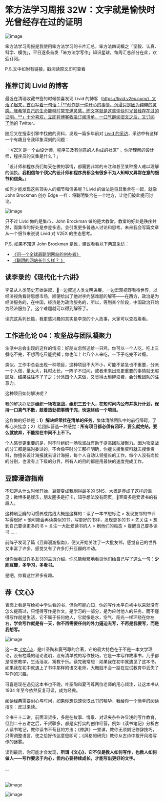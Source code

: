 # 笨方法学习周报 32W：文字就是愉快时光曾经存在过的证明

![image](http://upload-images.jianshu.io/upload_images/32598-10076b823e55a801?imageMogr2/auto-orient/strip%7CimageView2/2/w/1240)

笨方法学习周报是我使用笨方法学习的卡片汇总，笨方法四词概之「坚毅、认真、科学、模仿」，平日逐条首发「笨方法学写作」知识星球，每周汇总部分在此，欢迎订阅。

P.S.文中如附有链接，戳阅读原文即可查看

## 推荐订阅 Livid 的博客

最近在清理收藏书签的时候惊喜发现 Livid  的博客（https://livid.v2ex.com/）又活了起来，首页写着一句话：「**创作是一件开心的事情，沉浸只是因为纯粹的灵感。我希望自己的生命能够时常充满灵感，而文字就是这些愉快时光曾经存在过的证明。**」十分喜欢，立即将博客收进订阅清单，一口气翻阅旧文之后，又订阅了他的 Twitter。

随后又在搜索引擎中找他的资料，发现一篇多年前对 [Livid 的采访](http://www.ifanr.com/22202)，采访中有这样一个有趣且令我印象深刻的问题：

「 V2EX 是一个由设计师，程序员及有创意的人构成的社区” ，你所理解的设计师，程序员的交集是什么？」

「设计师和程序员们每天在做的事情，都需要非常的专注和甚至某种旁人难以理解的偏执。**我相信每个顶尖的设计师和程序员都会有很多不为人知却又异常在意的细节和信条。**」

如何才能发现这些顶尖人的细节和信条呢？Livid 的做法是将其集合在一起，就像 John Brockman 创办 Edge 一样：将聪明集合在一个地方，让他们彼此提问讨论。

![image](http://upload-images.jianshu.io/upload_images/32598-0a1d7a1c34144331?imageMogr2/auto-orient/strip%7CimageView2/2/w/1240) 

只不过 Livid 做的是集市，John Brockman 做的是大教堂。教堂的好处是秩序井然，而集市的好处是参差多态，会引发更多普通人讨论和思考。未来我会写篇文章从一个细节来说说 Livid 对 V2EX 的生态思考。

P.S. 如果不知道 John Brockman 是谁，建议看看以下两篇采访：

- [《问一个全球最聪明网站的创办者》](https://www.lw5u.com/zz/renwu/news/itemid-957875.html)
- [《聪明的网站长什么样？ 》](https://www.edge.org/Press/ChinaBlogweeklyMagazine.pdf)

## 读李录的《现代化十六讲》

李录从人类简史开始讲起，一边叙述人类文明进展，一边宏观视野看待世界，以经济视角看待思想市场，顺便给出了他对李约瑟难题的解答——在西方，政治是为经济服务的，在中国，经济是为政治服务的，所以，等到某个阶段，中国政治开始为经济服务了，这个难题就可以得到解答了。

读完这系列长篇，我更感兴趣的其实是李录的个人故事，大家可以查找看看。

## 工作进化论 04：攻坚战与团队凝聚力

生活中总会出现的这样的情况：好朋友忽然送给一只鸡，你可以一个人吃，吃上三餐吃不完，不想再吃只能扔掉；你也叫上七八个人来吃，一下子吃完不过瘾。

类似，工作中总会出现一种项目，这种项目不大不小，可能不紧急也不重要，分派一个人做，量太大，耗时太长，一阵子不过问，或者未来出现更重要的事情就无暇顾及，结果往往不了了之；分派四个人来做，又觉得太琐碎浪费，会分散团队的注意力。

这种项目如何解决呢？

我的解决办法是**组织一场攻坚战，组织三五个人，在短时间内公布并执行计划，保持一口真气不散，趁着热劲把事情干完，快速终结一个项目。**

这样做的好处是：**1）解决经常挂在清单的任务**，集体清除团队中的前行障碍，了却心头挂念；2）给团队营造一种感觉：**所有项目都必须有闭环，要么就完结，要么就放弃，不能挂在中间不上不下。**

个人感觉更重要的是，时不时组织一场攻坚战有助于提高团队凝聚力。因为攻坚战的分工都是临时委派的，不会像平时分工那样明确，你擅长搜集资料就去搜集资料，你擅长设计海报就去设计海报，每个人自动认领擅长的工作，每个人没有岗位的分别，也没有上下级的分界，所有人的目的都是用最快的速度完成工作。

## 豆瓣漫游指南

不知道从什么时候开始，豆瓣变成我刷得最多的 SNS，大概是养成了这样的偏见：微博多是娱乐，朋友圈多是打卡，知乎想法没有网页，豆瓣多是爱读书的有趣人。

这种刷豆瓣的习惯养成路线大概是这样的：读了一本书想标注 > 发现友邻的书评写得很好 > 他可能会再读类似的书，写更好的书评，发现更多的书 > 先关注 >  想到自己要读更多的书 > 关注一大批爱读书的人 > 刷他们的动态 > 提醒自己要多读书…… 

前阵子发现了篇《豆瓣漫游指南》，便又开始关注了一大批友邻，感觉自己的世界又丰富了许多，感觉又有了许多打开豆瓣的冲动。

但你当看过许多友邻的主页介绍，你总能频繁地看见他们给自己写了这么一句：**少刷豆瓣，多学习，多看书。**

是吧，你看这世界多有趣。

## 荐《文心》

表面上看是写给初中学生看的书，但你可能心知，你的写作水平自初中以来就没有怎么提高过，只懂得写作是作文，是学习的一部分，是为应付他人的任务，而不懂得写作就是生活，它不属于任何他人，它就像是水，空气、阳光一样环绕在你左右，**学会写作就是有一天，你不再需要任何的外力逼迫去写，不再是我要写，而是我想写。**

![image](http://upload-images.jianshu.io/upload_images/32598-3bb6bbf08ff7eb0c?imageMogr2/auto-orient/strip%7CimageView2/2/w/1240)

这一本[《文心》](https://book.douban.com/subject/26841182/)，是叶圣陶和夏丐尊的合著，它的最大特色在于不是一本文学理论，没有枯燥的理论说明，没有清单式的写作技巧，它是一本写作故事书，几乎都是情景教学，生活活泼，寓教于乐。读完我常想：如果我在初中就遇见了这本书，如果我在初中就遇上了书中那样的语文老师，大概就不会一路在应试教育中丢失了写作的兴趣。

可喜是现在遇见这本书也不晚，叶圣陶和夏丐尊两位老师的用心倾注，让这本书从 1934 年至今依然反复可读，成为经典。

阅读经典需要耐心与时间，如果你想快速获取此书的精华，我给你一个简单的阅读指引：反过来读。

全书三十二讲，前面湿货多，多是在故事、情景、对话夹杂些许显浅的写作教育，但到二十五讲之后，干货骤多，都是实打实的创作经营，例如《读书笔记》分析古人读书笔记，教你读书不苟且的方法；《修辞》一堂课，教你无须刻记修辞技巧，只需调整语言，使之恰好传达意思即可；《风格的研究》教你从古诗中拨开风格写作的迷雾。

读到最后，你可能才会发现，**所谓《文心》，它不仅是教人如何写作，也教人如何做人——写作要忠于内心，但内心要持续成长，才能写出更好的文字。**


######  --

![image](http://upload-images.jianshu.io/upload_images/32598-eb718b8ca77ec9a3?imageMogr2/auto-orient/strip%7CimageView2/2/w/1240)

![image](http://upload-images.jianshu.io/upload_images/32598-ba0215142e278083?imageMogr2/auto-orient/strip%7CimageView2/2/w/1240)

